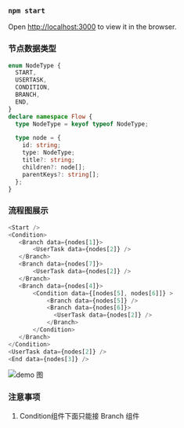 ### `npm start`
Open [http://localhost:3000](http://localhost:3000) to view it in the browser.

### 节点数据类型
```typescript
enum NodeType {
  START,
  USERTASK,
  CONDITION,
  BRANCH,
  END,
}
declare namespace Flow {
  type NodeType = keyof typeof NodeType;

  type node = {
    id: string;
    type: NodeType;
    title?: string;
    children?: node[];
    parentKeys?: string[];
  };
}
```
### 流程图展示
 ```javascript
<Start />
<Condition>
    <Branch data={nodes[1]}>
        <UserTask data={nodes[2]} />
    </Branch>
    <Branch data={nodes[7]}>
        <UserTask data={nodes[2]} />
    </Branch>
    <Branch data={nodes[4]}>
        <Condition data={[nodes[5], nodes[6]]} >
            <Branch data={nodes[5]} />
            <Branch data={nodes[6]}>
              <UserTask data={nodes[2]} />
            </Branch>
        </Condition>
    </Branch>
</Condition>
<UserTask data={nodes[2]} />
<End data={nodes[3]} />
```
![demo 图]("https://github.com/annilq/flow-app/blob/master/public/demo.png")

### 注意事项
1. Condition组件下面只能接 Branch 组件
